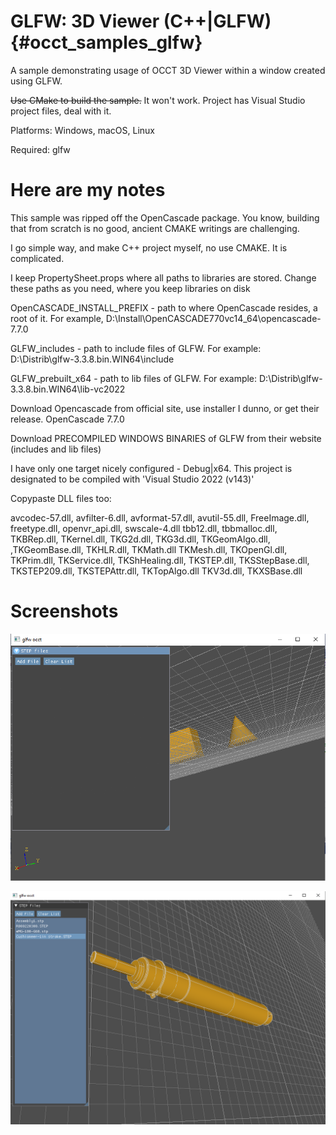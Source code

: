 GLFW: 3D Viewer (C++|GLFW) {#occt_samples_glfw}
==================

A sample demonstrating usage of OCCT 3D Viewer within a window created using GLFW.

~~Use CMake to build the sample.~~ It won't work. Project has Visual Studio project files, deal with it.

Platforms: Windows, macOS, Linux

Required: glfw

Here are my notes
==================
This sample was ripped off the OpenCascade package. You know, building that from scratch is no good, ancient CMAKE writings are challenging. 

I go simple way, and make C++ project myself, no use CMAKE. It is complicated. 

I keep PropertySheet.props where all paths to libraries are stored. Change these paths as you need, where you keep libraries on disk

OpenCASCADE_INSTALL_PREFIX - path to where OpenCascade resides, a root of it. For example, D:\Install\OpenCASCADE770vc14_64\opencascade-7.7.0

GLFW_includes - path to include files of GLFW. For example: D:\Distrib\glfw-3.3.8.bin.WIN64\include

GLFW_prebuilt_x64 - path to lib files of GLFW. For example: D:\Distrib\glfw-3.3.8.bin.WIN64\lib-vc2022

Download Opencascade from official site, use installer I dunno, or get their release. OpenCascade 7.7.0

Download PRECOMPILED WINDOWS BINARIES of GLFW from their website (includes and lib files)

I have only one target nicely configured - Debug|x64. This project is designated to be compiled with 'Visual Studio 2022 (v143)'

Copypaste DLL files too:

avcodec-57.dll, avfilter-6.dll, avformat-57.dll, avutil-55.dll, FreeImage.dll, freetype.dll, openvr_api.dll, swscale-4.dll
tbb12.dll, tbbmalloc.dll, TKBRep.dll, TKernel.dll, TKG2d.dll, TKG3d.dll, TKGeomAlgo.dll, ,TKGeomBase.dll, TKHLR.dll, TKMath.dll
TKMesh.dll, TKOpenGl.dll, TKPrim.dll, TKService.dll, TKShHealing.dll, TKSTEP.dll, TKSStepBase.dll, TKSTEP209.dll, TKSTEPAttr.dll, TKTopAlgo.dll
TKV3d.dll, TKXSBase.dll

Screenshots
===========

![screenshot, older](screenscreen.PNG)

![screenshot, newer](screenscreen2.PNG)